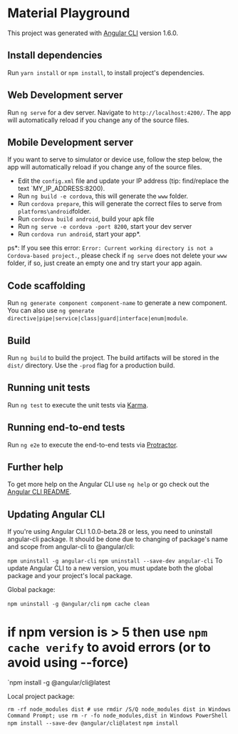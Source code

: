 # Material Playground

This project was generated with [Angular CLI](https://github.com/angular/angular-cli) version 1.6.0.

## Install dependencies

Run `yarn install` or `npm install`, to install project's dependencies.

## Web Development server

Run `ng serve` for a dev server. Navigate to `http://localhost:4200/`. The app will automatically reload if you change any of the source files.

## Mobile Development server

If you want to serve to simulator or device use, follow the step below, the app will automatically reload if you change any of the source files.
* Edit the `config.xml` file and update your IP address (tip: find/replace the text `MY_IP_ADDRESS:8200).
* Run `ng build -e cordova`, this will generate the `www` folder.
* Run `cordova prepare`, this will generate the correct files to serve from `platforms\android`folder.
* Run `cordova build android`, build your apk file
* Run `ng serve -e cordova -port 8200`, start your dev server
* Run `cordova run android`, start your app*.

ps*: If you see this error: `Error: Current working directory is not a Cordova-based project.`, please check if `ng serve` does not delete your `www` folder, if so, just create an empty one and try start your app again.

## Code scaffolding

Run `ng generate component component-name` to generate a new component. You can also use `ng generate directive|pipe|service|class|guard|interface|enum|module`.

## Build

Run `ng build` to build the project. The build artifacts will be stored in the `dist/` directory. Use the `-prod` flag for a production build.

## Running unit tests

Run `ng test` to execute the unit tests via [Karma](https://karma-runner.github.io).

## Running end-to-end tests

Run `ng e2e` to execute the end-to-end tests via [Protractor](http://www.protractortest.org/).

## Further help

To get more help on the Angular CLI use `ng help` or go check out the [Angular CLI README](https://github.com/angular/angular-cli/blob/master/README.md).

## Updating Angular CLI
If you're using Angular CLI 1.0.0-beta.28 or less, you need to uninstall angular-cli package. It should be done due to changing of package's name and scope from angular-cli to @angular/cli:

`npm uninstall -g angular-cli`
`npm uninstall --save-dev angular-cli`
To update Angular CLI to a new version, you must update both the global package and your project's local package.

Global package:

`npm uninstall -g @angular/cli`
`npm cache clean`
# if npm version is > 5 then use `npm cache verify` to avoid errors (or to avoid using --force)
`npm install -g @angular/cli@latest

Local project package:

`rm -rf node_modules dist # use rmdir /S/Q node_modules dist in Windows Command Prompt; use rm -r -fo node_modules,dist in Windows PowerShell`
`npm install --save-dev @angular/cli@latest`
`npm install`
